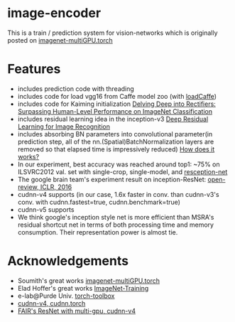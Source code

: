 # image-encoder
This is a train / prediction system for vision-networks which is originally posted on [imagenet-multiGPU.torch](https://github.com/soumith/imagenet-multiGPU.torch)

# Features
- includes prediction code with threading
- includes code for load vgg16 from Caffe model zoo (with [loadCaffe](https://github.com/szagoruyko/loadcaffe))
- includes code for Kaiming initialization [Delving Deep into Rectifiers: Surpassing Human-Level Performance on ImageNet Classification](http://arxiv.org/abs/1502.01852)
- includes residual learning idea in the inception-v3 [Deep Residual Learning for Image Recognition](http://arxiv.org/abs/1512.03385)
- includes absorbing BN parameters into convolutional parameter(in prediction step, all of the nn.(Spatial)BatchNormalization layers are removed so that elapsed time is impressively reduced)
  [How does it works?](https://github.com/taey16/image-encoder/blob/master/example/logs/BN-absorb_derivation.png)
- In our experiment, best accuracy was reached around top1: ~75% on ILSVRC2012 val. set with single-crop, single-model, and [resception-net](https://github.com/taey16/image-encoder/blob/master/models/resception.lua)
- The google brain team's experiment result on inception-ResNet: [open-review, ICLR, 2016](http://beta.openreview.net/pdf?id=q7kqBkL33f8LEkD3t7X9)
- cudnn-v4 supports (in our case, 1.6x faster in conv. than cudnn-v3's conv. with cudnn.fastest=true, cudnn.benchmark=true)
- cudnn-v5 supports
- We think google's inception style net is more efficient than MSRA's residual shortcut net in terms of both processing time and memory consumption. Their representation power is almost tie.

# Acknowledgements
- Soumith's great works [imagenet-multiGPU.torch](https://github.com/soumith/imagenet-multiGPU.torch)
- Elad Hoffer's great works [ImageNet-Training](https://github.com/eladhoffer/ImageNet-Training)
- e-lab@Purde Univ. [torch-toolbox](https://github.com/e-lab/torch-toolbox)  
- [cudnn-v4, cudnn.torch](https://github.com/soumith/cudnn.torch)
- [FAIR's ResNet with multi-gpu, cudnn-v4](http://torch.ch/blog/2016/02/04/resnets.html)
